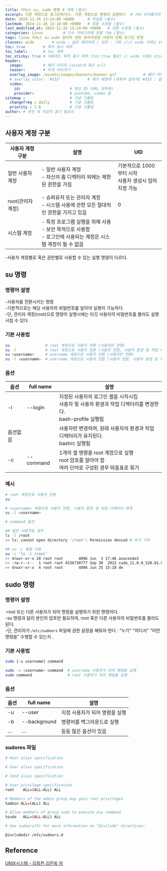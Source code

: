 ```yaml
---
title: 리눅스 su, sudo 명령 # 제목 (필수)
excerpt: 다른 계정으로 로그인하거나, 다른 계정으로 명령어 실행하기  # 서브 타이틀이자 meta description (필수)
date: 2024-11-26 13:14:00 +0900      # 작성일 (필수)
lastmod: 2024-11-26 13:14:00 +0900   # 최종 수정일 (필수)
last_modified_at: 2024-11-26 13:14:00 +0900   # 최종 수정일 (필수)
categories: Linux         # 다수 카테고리에 포함 가능 (필수)
tags: linux 리눅스 su sudo 관리자 권한 관리자권한 사용자 전환 로그인 변경                     # 태그 복수개 가능 (필수)
classes: wide        # wide : 넓은 레이아웃 / 빈칸 : 기본 //// wide 시에는 sticky toc 불가
toc: true        # 목차 표시 여부
toc_label:       # toc 제목
toc_sticky: true # 이동하는 목차 표시 여부 (toc:true 필요) // wide 시에는 sticky toc 불가
header: 
  image:         # 헤더 이미지 (asset내 혹은 url)
  teaser:        # 티저 이미지??
  overlay_image: /assets/images/banners/banner.gif            # 헤더 이미지 (제목과 겹치게)
  # overlay_color: '#333'            # 헤더 배경색 (제목과 겹치게) #333 : 짙은 회색 (필수)
  video:
    id:                      # 영상 ID (URL 뒷부분)
    provider:                # youtube, vimeo 등
sitemap :                    # 구글 크롤링
  changefreq : daily         # 구글 크롤링
  priority : 1.0             # 구글 크롤링
author: # 주인 외 작성자 표기 필요시
---
```

<!--postNo: 20241126_006-->

## 사용자 계정 구분

|사용자 계정 구분|설명|UID|
|---|---|---|
|일반 사용자 계정|- 일반 사용자 계정<br>- 자신의 홈 디렉터리 외에는 제한된 권한을 가짐|기본적으로 1000부터 시작<br>사용자 생성시 임의 지정 가능|
|root(관리자 계정)|- 슈퍼유저 또는 관리자 계정<br>- 시스템 사용에 관한 모든 절대적인 권한을 가지고 있음|0|
|시스템 계정|- 특정 프로그램 실행을 위해 사용<br>- 보안 목적으로 사용함<br>- 로그인에 사용되는 계정은 시스템 계정이 될 수 없음||

-사용자 계정별로 혹은 권한별로 사용할 수 있는 실행 명령이 다르다.  

## su 명령  

### 명령어 설명  

-사용자를 전환시키는 명령  
-기본적으로는 해당 사용자의 비밀번호를 알아야 실행이 가능하다.  
-단, 관리자 계정(root)으로 명령어 실행시에는 타깃 사용자의 비밀번호를 몰라도 실행시킬 수 있다.  

### 기본 사용법  
```bash
su                # root 계정으로 사용자 전환 (사용자만 전환)
su -l             # root 계정으로 사용자 전환 (사용자 전환, 사용자 환경 및 작업 디렉터리 변경)
su <username>     # username 계정으로 사용자 전환 (사용자만 전환)
su -l <username>  # username 계정으로 사용자 전환 (사용자 전환, 사용자 환경 및 작업 디렉터리 변경)
```

### 옵션  

|옵션|full name|설명|
|---|---|---|
|-l|--login|지정된 사용자의 로그인 셸을 시작시킴<br>사용자 및 사용자 환경과 작업 디렉터리를 변경한다.<br>bash-profile 실행됨|
|옵션없음||사용자만 변경하며, 원래 사용자의 환경과 작업 디렉터리가 유지된다.<br>bashrc 실행됨|
|-c|--command|1개의 셀 명령을 root 계정으로 실행<br>root 암호를 알아야 함<br>여러 단어로 구성된 경우 따옴표로 묶기|

### 예시  

```bash
# root 계정으로 사용자 전환
su

# <username> 계정으로 사용자 전환, 사용자 환경 및 작업 디렉터리 변경
su -l <username>
```

```bash
# command 옵션

## 일반 사용자일 경우
ls -l /root
>> ls: cannot open directory '/root': Permission denied # 허가 거부

## su -c 명령 사용
su -c 'ls -l /root'
>> drwxr-xr-x 28 root root       4096 Jun  3 17:46 anaconda3
>> -rw-r--r--  1 root root 4336730777 Sep 30  2022 cuda_11.8.0_520.61.05_linux.run
>> drwxr-xr-x  4 root root       4096 Jun 25 15:18 de
```


## sudo 명령  

### 명령어 설명  

-root 또는 다른 사용자가 되어 명령을 실행하기 위한 명령이다.  
-su 명령과 달리 본인의 암호만 필요하여, root 혹은 다른 사용자의 비밀번호를 몰라도 된다.  
-단, 관리자가 `/etc/sudoers` 파일에 권한 설정을 해둬야 한다 : "누가" "어디서" "어떤 명령을" 수행할 수 있는지 .  

### 기본 사용법  

```bash
sudo [-u username] command

sudo -u <username> command  # username 사용자가 되어 명령을 실행
sudo command                # root 사용자가 되어 명령을 실행
```

### 옵션  

|옵션|full name|설명|
|---|---|---|
|-u|--user|지정 사용자가 되어 명령을 실행|
|-b|--background|명령어를 백그라운드로 실행|
|...|...|등등 많은 옵션이 있음|

### sudores 파일  

```bash
# Host alias specification

# User alias specification

# Cmnd alias specification

# User privilege specification
root    ALL=(ALL:ALL) ALL

# Members of the admin group may gain root privileges
%admin ALL=(ALL) ALL

# Allow members of group sudo to execute any command
%sudo   ALL=(ALL:ALL) ALL

# See sudoers(5) for more information on "@include" directives:

@includedir /etc/sudoers.d

```

## Reference  

[UNIX시스템 - 김희천,김진욱 저 ](https://search.shopping.naver.com/book/catalog/41474371650)  
